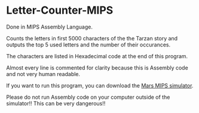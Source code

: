 # Letter-Counter-MIPS

Done in MIPS Assembly Language.

Counts the letters in first 5000 characters of the the Tarzan story and outputs the top 5 used letters and the number of their occurances. 

The characters are listed in Hexadecimal code at the end of this program.

Almost every line is commented for clarity because this is Assembly code and not very human readable. 

If you want to run this program, you can download the [Mars MIPS simulator](http://courses.missouristate.edu/KenVollmar/mars/).

Please do not run Assembly code on your computer outside of the simulator!! This can be very dangerous!!
